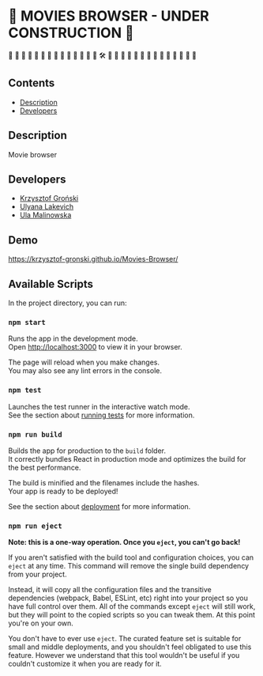 # 🧱 **MOVIES BROWSER - UNDER CONSTRUCTION** 🧱

  🚧  🚧  🚧  🚧  🚧  🚧  🚧  🚧  🚧  🚧  🚧  🚧  🚧  🚧  🛠️  🚧  🚧  🚧  🚧  🚧 🚧  🚧  🚧  🚧  🚧  🚧  🚧  🚧  🚧  
## Contents
* [Description](#Description)
* [Developers](#Developers)

## Description
Movie browser

## Developers
* [Krzysztof Groński](https://github.com/krzysztof-gronski)
* [Ulyana Lakevich](https://github.com/ulyanalakevich)
* [Ula Malinowska](https://github.com/ursmal1948)

## Demo
https://krzysztof-gronski.github.io/Movies-Browser/
## Available Scripts

In the project directory, you can run:

### `npm start`

Runs the app in the development mode.\
Open [http://localhost:3000](http://localhost:3000) to view it in your browser.

The page will reload when you make changes.\
You may also see any lint errors in the console.

### `npm test`

Launches the test runner in the interactive watch mode.\
See the section about [running tests](https://facebook.github.io/create-react-app/docs/running-tests) for more information.

### `npm run build`

Builds the app for production to the `build` folder.\
It correctly bundles React in production mode and optimizes the build for the best performance.

The build is minified and the filenames include the hashes.\
Your app is ready to be deployed!

See the section about [deployment](https://facebook.github.io/create-react-app/docs/deployment) for more information.

### `npm run eject`

**Note: this is a one-way operation. Once you `eject`, you can't go back!**

If you aren't satisfied with the build tool and configuration choices, you can `eject` at any time. This command will remove the single build dependency from your project.

Instead, it will copy all the configuration files and the transitive dependencies (webpack, Babel, ESLint, etc) right into your project so you have full control over them. All of the commands except `eject` will still work, but they will point to the copied scripts so you can tweak them. At this point you're on your own.

You don't have to ever use `eject`. The curated feature set is suitable for small and middle deployments, and you shouldn't feel obligated to use this feature. However we understand that this tool wouldn't be useful if you couldn't customize it when you are ready for it.
